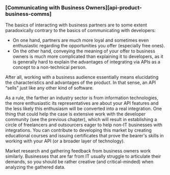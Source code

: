 ### [Communicating with Business Owners][api-product-business-comms]

The basics of interacting with business partners are to some extent paradoxically contrary to the basics of communicating with developers:
  * On one hand, partners are much more loyal and sometimes even enthusiastic regarding the opportunities you offer (especially free ones).
  * On the other hand, conveying the meaning of your offer to business owners is much more complicated than explaining it to developers, as it is generally hard to explain the advantages of integrating via APIs as a concept to a non-technical person.

After all, working with a business audience essentially means elucidating the characteristics and advantages of the product. In that sense, an API “sells” just like any other kind of software.

As a rule, the farther an industry sector is from information technologies, the more enthusiastic its representatives are about your API features and the less likely this enthusiasm will be converted into a real integration. One thing that could help the case is extensive work with the developer community (see the previous chapter), which will result in establishing a circle of freelancers and outsourcers eager to help non-IT businesses with integrations. You can contribute to developing this market by creating educational courses and issuing certificates that prove the bearer's skills in working with your API (or a broader layer of technology).

Market research and gathering feedback from business owners work similarly. Businesses that are far from IT usually struggle to articulate their demands, so you should be rather creative (and critical-minded) when analyzing the gathered data.